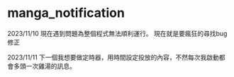 # manga_notification


2023/11/10
現在遇到問題為整個程式無法順利運行。
現在就是要瘋狂的尋找bug 修正

2023/11/11
下一個我想要做定時器，用時間設定投放的內容，不然每次我啟動都會多頭一次雞湯的訊息。